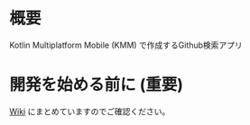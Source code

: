 # 概要
Kotlin Multiplatform Mobile (KMM) で作成するGithub検索アプリ

# 開発を始める前に (重要)
[Wiki](https://github.com/LeoAndo/KMMGithubSearch/wiki) にまとめていますのでご確認ください。
